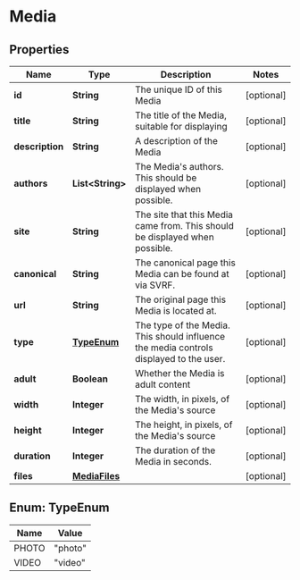 
# Media

## Properties
Name | Type | Description | Notes
------------ | ------------- | ------------- | -------------
**id** | **String** | The unique ID of this Media |  [optional]
**title** | **String** | The title of the Media, suitable for displaying |  [optional]
**description** | **String** | A description of the Media |  [optional]
**authors** | **List&lt;String&gt;** | The Media&#x27;s authors. This should be displayed when possible. |  [optional]
**site** | **String** | The site that this Media came from. This should be displayed when possible. |  [optional]
**canonical** | **String** | The canonical page this Media can be found at via SVRF. |  [optional]
**url** | **String** | The original page this Media is located at. |  [optional]
**type** | [**TypeEnum**](#TypeEnum) | The type of the Media. This should influence the media controls displayed to the user. |  [optional]
**adult** | **Boolean** | Whether the Media is adult content |  [optional]
**width** | **Integer** | The width, in pixels, of the Media&#x27;s source |  [optional]
**height** | **Integer** | The height, in pixels, of the Media&#x27;s source |  [optional]
**duration** | **Integer** | The duration of the Media in seconds. |  [optional]
**files** | [**MediaFiles**](MediaFiles.md) |  |  [optional]



<a name="TypeEnum"></a>
## Enum: TypeEnum
Name | Value
---- | -----
PHOTO | &quot;photo&quot;
VIDEO | &quot;video&quot;



